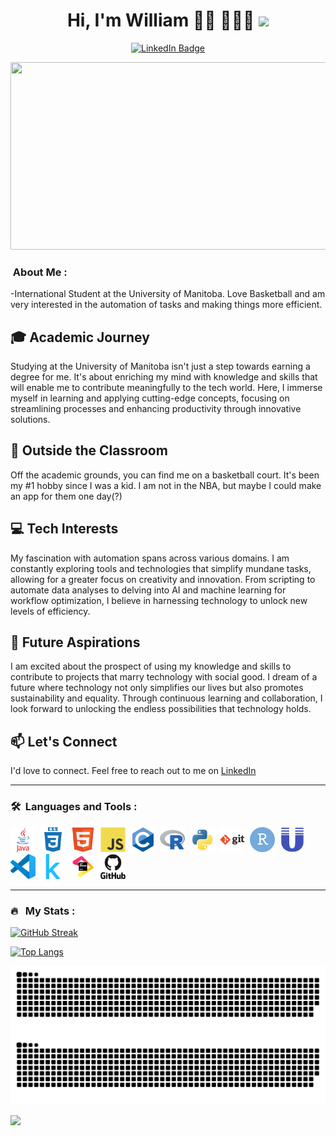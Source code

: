 <h1 align="center"> Hi, I'm William 👋🏾 👨🏾‍💻 <img src="https://media.giphy.com/media/hvRJCLFzcasrR4ia7z/giphy.gif" width="40"></h1>
<p align="center">
<a href="https://www.linkedin.com/in/william-odumah-460748233/"><img src="https://img.shields.io/badge/LinkedIn-blue?style=for-the-badge&logo=linkedin&logoColor=white" alt="LinkedIn Badge"></a>
</p>


<p align="center"><img src="https://media.giphy.com/media/dWesBcTLavkZuG35MI/giphy.gif" width="600" height="300"  /></p>

### &nbsp;About Me :

-International Student at the University of Manitoba. Love Basketball and am very interested in the automation of tasks and making things more efficient.

## 🎓 Academic Journey

Studying at the University of Manitoba isn't just a step towards earning a degree for me. It's about enriching my mind with knowledge and skills that will enable me to contribute meaningfully to the tech world. Here, I immerse myself in learning and applying cutting-edge concepts, focusing on streamlining processes and enhancing productivity through innovative solutions.

## 🏀 Outside the Classroom

Off the academic grounds, you can find me on a basketball court. It's been my #1 hobby since I was a kid. I am not in the NBA, but maybe I could make an app for them one day(?)

## 💻 Tech Interests

My fascination with automation spans across various domains. I am constantly exploring tools and technologies that simplify mundane tasks, allowing for a greater focus on creativity and innovation. From scripting to automate data analyses to delving into AI and machine learning for workflow optimization, I believe in harnessing technology to unlock new levels of efficiency.

## 🌟 Future Aspirations

I am excited about the prospect of using my knowledge and skills to contribute to projects that marry technology with social good. I dream of a future where technology not only simplifies our lives but also promotes sustainability and equality. Through continuous learning and collaboration, I look forward to unlocking the endless possibilities that technology holds.

## 📫 Let's Connect

I'd love to connect. Feel free to reach out to me on [LinkedIn](https://www.linkedin.com/in/william-odumah-460748233/)

---

### 🛠 &nbsp;Languages and Tools :

<p>
<img src="https://github.com/devicons/devicon/blob/master/icons/java/java-original-wordmark.svg" title="Java" alt="Java" width="40" height="40"/>&nbsp;
<img src="https://github.com/devicons/devicon/blob/master/icons/css3/css3-plain-wordmark.svg"  title="CSS3" alt="CSS" width="40" height="40"/>&nbsp;
<img src="https://github.com/devicons/devicon/blob/master/icons/html5/html5-original.svg" title="HTML5" alt="HTML" width="40" height="40"/>&nbsp;
<img src="https://github.com/devicons/devicon/blob/master/icons/javascript/javascript-original.svg" title="JavaScript" alt="JavaScript" width="40" height="40"/>&nbsp;
<img src="https://github.com/devicons/devicon/blob/master/icons/c/c-original.svg" title="C" alt="C" width="40" height="40"/>&nbsp;
<img src="https://github.com/devicons/devicon/blob/master/icons/r/r-original.svg" title="R" alt="R" width="40" height="40"/>&nbsp;
<img src="https://github.com/devicons/devicon/blob/master/icons/python/python-original.svg" title="Python" alt="Python" width="40" height="40"/>&nbsp;
<img src="https://github.com/devicons/devicon/blob/master/icons/git/git-original-wordmark.svg" title="Git" **alt="Git" width="40" height="40"/>&nbsp;
<img src="https://github.com/devicons/devicon/blob/master/icons/rstudio/rstudio-original.svg" title="RStudio" **alt="RStudio" width="40" height="40"/>&nbsp;
<img src="https://github.com/devicons/devicon/blob/master/icons/unix/unix-original.svg" title="Unix" **alt="Unix" width="40" height="40"/>&nbsp;
<img src="https://github.com/devicons/devicon/blob/master/icons/vscode/vscode-original.svg" title="VSCode" **alt="VSCode" width="40" height="40"/>&nbsp;
<img src="https://github.com/devicons/devicon/blob/master/icons/kaggle/kaggle-original.svg" title="Kaggle" **alt="kaggle" width="40" height="40"/>&nbsp;
<img src="https://github.com/devicons/devicon/blob/master/icons/jetbrains/jetbrains-original.svg" title="JetBrains" **alt="JetBrains" width="40" height="40"/>&nbsp;
<img src="https://github.com/devicons/devicon/blob/master/icons/github/github-original-wordmark.svg" title="github" **alt="github" width="40" height="40"/>&nbsp;
</p>

---

### 🔥 &nbsp; My Stats :
[![GitHub Streak](https://streak-stats.demolab.com?user=onyelechie&theme=highcontrast&date_format=j%20M%5B%20Y%5D&card_width=500)](https://git.io/streak-stats)

[![Top Langs](https://github-readme-stats.vercel.app/api/top-langs/?username=onyelechie&layout=compact&theme=vision-friendly-dark)](https://github.com/onyelechie/github-readme-stats)

![github contribution grid snake animation](https://raw.githubusercontent.com/onyelechie/onyelechie/output/github-contribution-grid-snake-dark.svg#gh-dark-mode-only)
![github contribution grid snake animation](https://raw.githubusercontent.com/onyelechie/onyelechie/output/github-contribution-grid-snake.svg#gh-light-mode-only)

![](https://komarev.com/ghpvc/?username=onyelechie)
